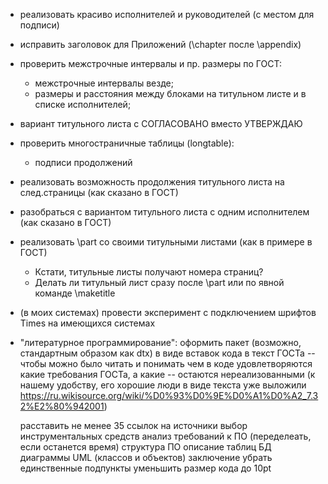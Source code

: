 * реализовать красиво исполнителей и руководителей (с местом для
  подписи)
* исправить заголовок для Приложений (\chapter после \appendix)
* проверить межстрочные интервалы и пр. размеры по ГОСТ:
  - межстрочные интервалы везде;
  - размеры и расстояния между блоками на титульном листе и в списке
    исполнителей;
* вариант титульного листа с СОГЛАСОВАНО вместо УТВЕРЖДАЮ
* проверить многостраничные таблицы (longtable):
  - подписи продолжений

* реализовать возможность продолжения титульного листа на
  след.страницы (как сказано в ГОСТ)
* разобраться с вариантом титульного листа с одним исполнителем (как
  сказано в ГОСТ)
* реализовать \part со своими титульными листами (как в примере в ГОСТ)
  - Кстати, титульные листы получают номера страниц?
  - Делать ли титульный лист сразу после \part или по явной команде \maketitle
* (в моих системах) провести эксперимент с подключением шрифтов Times на имеющихся системах
* "литературное программирование": оформить пакет (возможно, стандартным
  образом как dtx) в виде вставок кода в текст ГОСТа -- чтобы можно
  было читать и понимать чем в коде удовлетворяются какие требования
  ГОСТа, а какие -- остаются нереализованными (к нашему удобству, его
  хорошие люди в виде текста уже выложили
  <https://ru.wikisource.org/wiki/%D0%93%D0%9E%D0%A1%D0%A2_7.32%E2%80%942001>)
  
  расставить не менее 35 ссылок на источники
  выбор инструментальных средств
  анализ требований к ПО (переделеать, если останется время)
  структура ПО
  описание таблиц БД
  диаграммы UML (классов и объектов)
  заключение
  убрать единственные подпункты
  уменьшить размер кода до 10pt